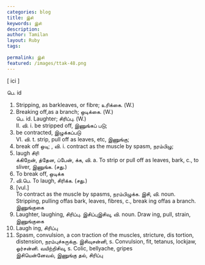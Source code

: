 ```yaml
---
categories: blog
title: இசி
keywords: இசி
description: 
author: Tamilan
layout: Ruby
tags: 
 
permalink: இசி
featured: /images/ttak-48.png
---
```

  
[ ici ]  
  
பெ. id  
1. Stripping, as barkleaves, or fibre; உரிக்கை. (W.)  
2. Breaking off,as a branch; ஒடிக்கை. (W.)  
பெ. id. Laughter; சிரிப்பு. (W.)  
II. வி. i. be stripped off, இணுங்கப் படு;  
2. be contracted, இழுக்கப்படு  
VI. வி. t. strip, pull off as leaves, etc, இணுங்கு;  
2. break off ஒடி; , வி. i. contract as the muscle by spasm, நரம்பிழு;  
2. laugh சிரி  
க்கிறேன், த்தேன, ப்பேன், க்க, வி. a. To strip or pull off as leaves, bark, c., to sliver, இணுங்க. (சது.)  
2. To break off, ஒடிக்க  
3. வி.பெ. To laugh, சிரிக்க. (சது.)  
4. [vul.]  
To contract as the muscle by spasms, நரம்பிழுக்க. இசி, வி. noun. Stripping, pulling offas bark, leaves, fibres, c., break ing offas a branch. இணுங்குகை  
2. Laughter, laughing, சிரிப்பு. இசிப்புஇசிவு, வி. noun. Draw ing, pull, strain, இணுங்குகை  
2. Laugh ing, சிரிப்பு  
3. Spasm, convulsion, a con traction of the muscles, stricture, dis tortion, distension, நரம்புச்சுருக்கு. இசிவுசன்னி, s. Convulsion, fit, tetanus, lockjaw, ஓர்சன்னி. வயிற்றிசிவு, s. Colic, bellyache, gripes  
இசியென்னேவல், இணுங்கு தல், சிரிப்பு